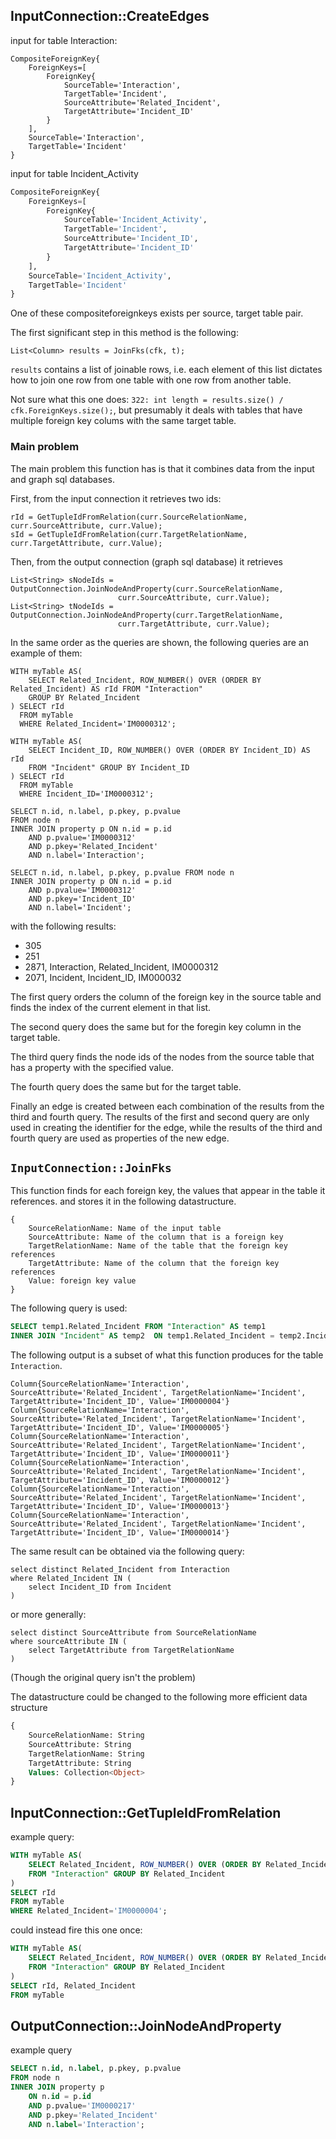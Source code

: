 ## InputConnection::CreateEdges
input for table Interaction: 
```
CompositeForeignKey{
    ForeignKeys=[
        ForeignKey{
            SourceTable='Interaction', 
            TargetTable='Incident', 
            SourceAttribute='Related_Incident', 
            TargetAttribute='Incident_ID'
        }
    ], 
    SourceTable='Interaction', 
    TargetTable='Incident'
}
```

input for table Incident_Activity
```sql
CompositeForeignKey{
    ForeignKeys=[
        ForeignKey{
            SourceTable='Incident_Activity', 
            TargetTable='Incident',
            SourceAttribute='Incident_ID', 
            TargetAttribute='Incident_ID'
        }
    ], 
    SourceTable='Incident_Activity', 
    TargetTable='Incident'
}
```


One of these compositeforeignkeys exists per source, target table pair.

The first significant step in this method is the following:
```
List<Column> results = JoinFks(cfk, t);
``` 

`results` contains a list of joinable rows, i.e. each element of this list dictates how to join one row from one table 
with one row from another table.

Not sure what this one does: 
```322: int length = results.size() / cfk.ForeignKeys.size();```, but presumably it deals with tables that have multiple 
foreign key colums with the same target table.

### Main problem
The main problem this function has is that it combines data from the input and graph sql databases.

First, from the input connection it retrieves two ids:

```
rId = GetTupleIdFromRelation(curr.SourceRelationName, curr.SourceAttribute, curr.Value);
sId = GetTupleIdFromRelation(curr.TargetRelationName, curr.TargetAttribute, curr.Value);
```
Then, from the output connection (graph sql database) it retrieves
```
List<String> sNodeIds = OutputConnection.JoinNodeAndProperty(curr.SourceRelationName,
                        curr.SourceAttribute, curr.Value);
List<String> tNodeIds = OutputConnection.JoinNodeAndProperty(curr.TargetRelationName,
                        curr.TargetAttribute, curr.Value);
```

In the same order as the queries are shown, the following queries are an example of them:

```
WITH myTable AS(
    SELECT Related_Incident, ROW_NUMBER() OVER (ORDER BY Related_Incident) AS rId FROM "Interaction" 
    GROUP BY Related_Incident
) SELECT rId 
  FROM myTable 
  WHERE Related_Incident='IM0000312';

WITH myTable AS(
    SELECT Incident_ID, ROW_NUMBER() OVER (ORDER BY Incident_ID) AS rId 
    FROM "Incident" GROUP BY Incident_ID
) SELECT rId 
  FROM myTable  
  WHERE Incident_ID='IM0000312';
  
SELECT n.id, n.label, p.pkey, p.pvalue 
FROM node n 
INNER JOIN property p ON n.id = p.id 
    AND p.pvalue='IM0000312' 
    AND p.pkey='Related_Incident' 
    AND n.label='Interaction';
    
SELECT n.id, n.label, p.pkey, p.pvalue FROM node n 
INNER JOIN property p ON n.id = p.id 
    AND p.pvalue='IM0000312' 
    AND p.pkey='Incident_ID' 
    AND n.label='Incident';
```

with the following results: 
* 305
* 251
* 2871, Interaction, Related_Incident, IM0000312
* 2071, Incident, Incident_ID, IM000032

The first query orders the column of the foreign key in the source table and finds the index of the current element in that list.

The second query does the same but for the foregin key column in the target table.

The third query finds the node ids of the nodes from the source table that has a property with the specified value. 

The fourth query does the same but for the target table.

Finally an edge is created between each combination of the results from the third and fourth query. The results of the 
first and second query are only used in creating the identifier for the edge, while the results of the third and fourth 
query are used as properties of the new edge.

## `InputConnection::JoinFks`
This function finds for each foreign key, the values that appear in the table it references. and stores it in the 
following datastructure.

```
{
    SourceRelationName: Name of the input table
    SourceAttribute: Name of the column that is a foreign key
    TargetRelationName: Name of the table that the foreign key references
    TargetAttribute: Name of the column that the foreign key references
    Value: foreign key value
}

```
The following query is used:
```sql
SELECT temp1.Related_Incident FROM "Interaction" AS temp1 
INNER JOIN "Incident" AS temp2  ON temp1.Related_Incident = temp2.Incident_ID;
```
The following output is a subset of what this function produces for the table `Interaction`.
```
Column{SourceRelationName='Interaction', SourceAttribute='Related_Incident', TargetRelationName='Incident', TargetAttribute='Incident_ID', Value='IM0000004'}
Column{SourceRelationName='Interaction', SourceAttribute='Related_Incident', TargetRelationName='Incident', TargetAttribute='Incident_ID', Value='IM0000005'}
Column{SourceRelationName='Interaction', SourceAttribute='Related_Incident', TargetRelationName='Incident', TargetAttribute='Incident_ID', Value='IM0000011'}
Column{SourceRelationName='Interaction', SourceAttribute='Related_Incident', TargetRelationName='Incident', TargetAttribute='Incident_ID', Value='IM0000012'}
Column{SourceRelationName='Interaction', SourceAttribute='Related_Incident', TargetRelationName='Incident', TargetAttribute='Incident_ID', Value='IM0000013'}
Column{SourceRelationName='Interaction', SourceAttribute='Related_Incident', TargetRelationName='Incident', TargetAttribute='Incident_ID', Value='IM0000014'}
```

The same result can be obtained via the following query:
```sqlite
select distinct Related_Incident from Interaction
where Related_Incident IN (
	select Incident_ID from Incident
)
```
or more generally:
```sqlite
select distinct SourceAttribute from SourceRelationName
where sourceAttribute IN (
    select TargetAttribute from TargetRelationName
)
```

(Though the original query isn't the problem)

The datastructure could be changed to the following more efficient data structure
```sql
{
    SourceRelationName: String
    SourceAttribute: String
    TargetRelationName: String
    TargetAttribute: String
    Values: Collection<Object>
}
```

## InputConnection::GetTupleIdFromRelation

example query:
```sql
WITH myTable AS(
	SELECT Related_Incident, ROW_NUMBER() OVER (ORDER BY Related_Incident) AS rId 
	FROM "Interaction" GROUP BY Related_Incident
)
SELECT rId
FROM myTable 
WHERE Related_Incident='IM0000004';
```

could instead fire this one once:
```sql
WITH myTable AS(
	SELECT Related_Incident, ROW_NUMBER() OVER (ORDER BY Related_Incident) AS rId 
	FROM "Interaction" GROUP BY Related_Incident
)
SELECT rId, Related_Incident
FROM myTable 
```

## OutputConnection::JoinNodeAndProperty
example query
```sql
SELECT n.id, n.label, p.pkey, p.pvalue 
FROM node n 
INNER JOIN property p 
    ON n.id = p.id 
    AND p.pvalue='IM0000217' 
    AND p.pkey='Related_Incident' 
    AND n.label='Interaction';
```
